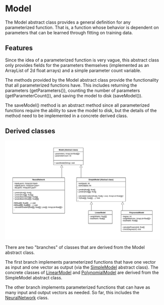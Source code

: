 # Model

The Model abstract class provides a general definition for any parameterized function. That is, a function whose behavior is dependent
on parameters that can be learned through fitting on training data.

## Features

Since the idea of a parameterized function is very vague, this abstract class only provides fields for the parameters themselves (implemented
as an ArrayList of 2d float arrays) and a simple parameter count variable.

The methods provided by the Model abstract class provide the functionality that all parameterized functions have. This includes returning the parameters
(getParameters()), counting the number of parameters (getParameterCount()), and saving the model to disk (saveModel()).

The saveModel() method is an abstract method since all parameterized functions require the ability to save the model to disk, but the details of the
method need to be implemented in a concrete derived class.

## Derived classes

![Model summary UML diagram](images/uml_core.png)

There are two "branches" of classes that are derived from the Model abstract class.

The first branch implements parameterized functions that have one vector as input and one vector as output (via the [SimpleModel](SimpleModel.md) abstract class).
The concrete classes of [LinearModel](LinearModel.md) and [PolynomialModel](PolynomialModel.md) are derived from the SimpleModel abstract class.

The other branch implements parameterized functions that can have as many input and output vectors as needed. So far, this includes the [NeuralNetwork](NeuralNetwork.md) class.